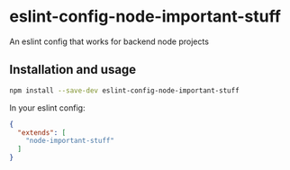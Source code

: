# eslint-config-node-important-stuff
An eslint config that works for backend node projects

## Installation and usage
```sh
npm install --save-dev eslint-config-node-important-stuff
```

In your eslint config:
```json
{
  "extends": [
    "node-important-stuff"
  ]
}
```